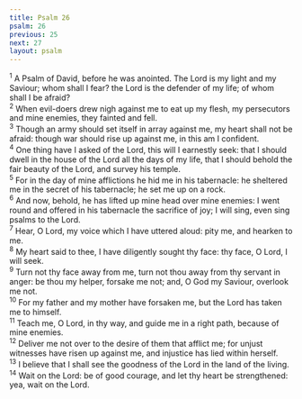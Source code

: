 ```yaml
---
title: Psalm 26
psalm: 26
previous: 25
next: 27
layout: psalm
---
```

<div class="psalm-verse"><sup class="verse-number">1</sup> A Psalm of David, before he was anointed. The Lord is my light and my Saviour; whom shall I fear? the Lord is the defender of my life; of whom shall I be afraid? </div><div class="psalm-verse"><sup class="verse-number">2</sup> When evil-doers drew nigh against me to eat up my flesh, my persecutors and mine enemies, they fainted and fell. </div><div class="psalm-verse"><sup class="verse-number">3</sup> Though an army should set itself in array against me, my heart shall not be afraid: though war should rise up against me, in this am I confident. </div><div class="psalm-verse"><sup class="verse-number">4</sup> One thing have I asked of the Lord, this will I earnestly seek: that I should dwell in the house of the Lord all the days of my life, that I should behold the fair beauty of the Lord, and survey his temple. </div><div class="psalm-verse"><sup class="verse-number">5</sup> For in the day of mine afflictions he hid me in his tabernacle: he sheltered me in the secret of his tabernacle; he set me up on a rock. </div><div class="psalm-verse"><sup class="verse-number">6</sup> And now, behold, he has lifted up mine head over mine enemies: I went round and offered in his tabernacle the sacrifice of joy; I will sing, even sing psalms to the Lord. </div><div class="psalm-verse"><sup class="verse-number">7</sup> Hear, O Lord, my voice which I have uttered aloud: pity me, and hearken to me. </div><div class="psalm-verse"><sup class="verse-number">8</sup> My heart said to thee, I have diligently sought thy face: thy face, O Lord, I will seek. </div><div class="psalm-verse"><sup class="verse-number">9</sup> Turn not thy face away from me, turn not thou away from thy servant in anger: be thou my helper, forsake me not; and, O God my Saviour, overlook me not. </div><div class="psalm-verse"><sup class="verse-number">10</sup> For my father and my mother have forsaken me, but the Lord has taken me to himself. </div><div class="psalm-verse"><sup class="verse-number">11</sup> Teach me, O Lord, in thy way, and guide me in a right path, because of mine enemies. </div><div class="psalm-verse"><sup class="verse-number">12</sup> Deliver me not over to the desire of them that afflict me; for unjust witnesses have risen up against me, and injustice has lied within herself. </div><div class="psalm-verse"><sup class="verse-number">13</sup> I believe that I shall see the goodness of the Lord in the land of the living. </div><div class="psalm-verse"><sup class="verse-number">14</sup> Wait on the Lord: be of good courage, and let thy heart be strengthened: yea, wait on the Lord. </div>